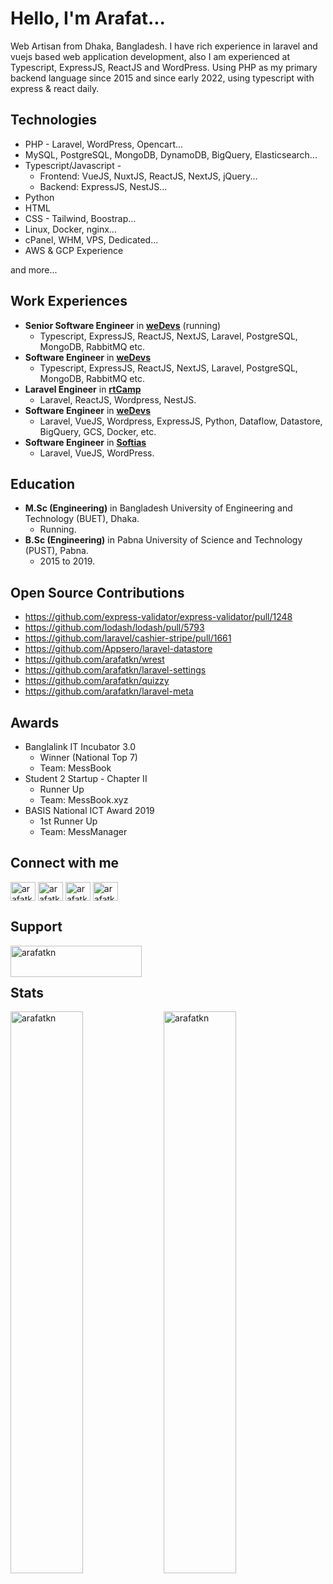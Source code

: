 # Hello, I'm Arafat...
Web Artisan from Dhaka, Bangladesh. I have rich experience in laravel and vuejs based web application development, also I am experienced at Typescript, ExpressJS, ReactJS and WordPress. Using PHP as my primary backend language since 2015 and since early 2022, using typescript with express & react daily.

## Technologies
- PHP - Laravel, WordPress, Opencart...
- MySQL, PostgreSQL, MongoDB, DynamoDB, BigQuery, Elasticsearch...
- Typescript/Javascript -
    - Frontend: VueJS, NuxtJS, ReactJS, NextJS, jQuery...
    - Backend: ExpressJS, NestJS...
- Python
- HTML
- CSS - Tailwind, Boostrap...
- Linux, Docker, nginx...
- cPanel, WHM, VPS, Dedicated...
- AWS & GCP Experience

and more...

## Work Experiences
- **Senior Software Engineer** in **[weDevs](https://wedevs.com)** (running)
    - Typescript, ExpressJS, ReactJS, NextJS, Laravel, PostgreSQL, MongoDB, RabbitMQ etc.
- **Software Engineer** in **[weDevs](https://wedevs.com)**
    - Typescript, ExpressJS, ReactJS, NextJS, Laravel, PostgreSQL, MongoDB, RabbitMQ etc.
- **Laravel Engineer** in **[rtCamp](https://rtcamp.com)**
    - Laravel, ReactJS, Wordpress, NestJS.
- **Software Engineer** in **[weDevs](https://wedevs.com)**
    - Laravel, VueJS, Wordpress, ExpressJS, Python, Dataflow, Datastore, BigQuery, GCS, Docker, etc.
- **Software Engineer** in **[Softias](https://softias.com)**
    - Laravel, VueJS, WordPress.

## Education
- **M.Sc (Engineering)** in Bangladesh University of Engineering and Technology (BUET), Dhaka.
    - Running.
- **B.Sc (Engineering)** in Pabna University of Science and Technology (PUST), Pabna.
    - 2015 to 2019.

## Open Source Contributions
- https://github.com/express-validator/express-validator/pull/1248
- https://github.com/lodash/lodash/pull/5793
- https://github.com/laravel/cashier-stripe/pull/1661
- https://github.com/Appsero/laravel-datastore
- https://github.com/arafatkn/wrest
- https://github.com/arafatkn/laravel-settings
- https://github.com/arafatkn/quizzy
- https://github.com/arafatkn/laravel-meta

## Awards
- Banglalink IT Incubator 3.0
    - Winner (National Top 7)
    - Team: MessBook
- Student 2 Startup - Chapter II
    - Runner Up
    - Team: MessBook.xyz
- BASIS National ICT Award 2019
  - 1st Runner Up
  - Team: MessManager

## Connect with me

<p align="left">
<a href="https://twitter.com/arafatkn" target="blank"><img align="center" src="https://raw.githubusercontent.com/rahuldkjain/github-profile-readme-generator/master/src/images/icons/Social/twitter.svg" alt="arafatkn" height="30" width="40" /></a>
<a href="https://linkedin.com/in/arafatkn" target="blank"><img align="center" src="https://raw.githubusercontent.com/rahuldkjain/github-profile-readme-generator/master/src/images/icons/Social/linked-in-alt.svg" alt="arafatkn" height="30" width="40" /></a>
<a href="https://codeforces.com/profile/arafatkn" target="blank"><img align="center" src="https://cdn.jsdelivr.net/npm/simple-icons@3.0.1/icons/codeforces.svg" alt="arafatkn" height="30" width="40" /></a>
<a href="https://www.leetcode.com/arafatkn" target="blank"><img align="center" src="https://raw.githubusercontent.com/rahuldkjain/github-profile-readme-generator/master/src/images/icons/Social/leet-code.svg" alt="arafatkn" height="30" width="40" /></a>
</p>

## Support

<p><a href="https://www.buymeacoffee.com/arafatkn" target="_blank"> <img align="left" src="https://cdn.buymeacoffee.com/buttons/v2/default-yellow.png" height="50" width="210" alt="arafatkn" /></a></p>

<br/><br/>

## Stats

<p>
<img align="left" src="https://github-readme-stats.vercel.app/api/top-langs?username=arafatkn&langs_count=8&show_icons=true&locale=en&layout=compact&count_private=true" alt="arafatkn" width="48%"/> 
<img align="center" src="https://github-readme-streak-stats.herokuapp.com/?user=arafatkn&count_private=true" alt="arafatkn" width="48%" />
</p>
